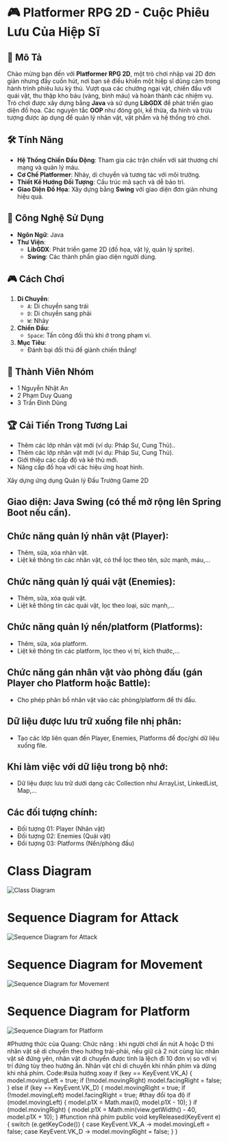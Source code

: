 # 🎮 Platformer RPG 2D - Cuộc Phiêu Lưu Của Hiệp Sĩ

## 📖 Mô Tả
Chào mừng bạn đến với **Platformer RPG 2D**, một trò chơi nhập vai 2D đơn giản nhưng đầy cuốn hút, nơi bạn sẽ điều khiển một hiệp sĩ dũng cảm trong hành trình phiêu lưu kỳ thú. Vượt qua các chướng ngại vật, chiến đấu với quái vật, thu thập kho báu (vàng, bình máu) và hoàn thành các nhiệm vụ. Trò chơi được xây dựng bằng **Java** và sử dụng **LibGDX** để phát triển giao diện đồ họa. Các nguyên tắc **OOP** như đóng gói, kế thừa, đa hình và trừu tượng được áp dụng để quản lý nhân vật, vật phẩm và hệ thống trò chơi.

## 🛠️ Tính Năng
- **Hệ Thống Chiến Đấu Động**: Tham gia các trận chiến với sát thương chí mạng và quản lý máu.
- **Cơ Chế Platformer**: Nhảy, di chuyển và tương tác với môi trường.
- **Thiết Kế Hướng Đối Tượng**: Cấu trúc mã sạch và dễ bảo trì.
- **Giao Diện Đồ Họa**: Xây dựng bằng **Swing** với giao diện đơn giản nhưng hiệu quả.

## 🚀 Công Nghệ Sử Dụng
- **Ngôn Ngữ**: Java
- **Thư Viện**: 
  - **LibGDX**: Phát triển game 2D (đồ họa, vật lý, quản lý sprite).
  - **Swing**: Các thành phần giao diện người dùng.

## 🎮 Cách Chơi
1. **Di Chuyển**:
   - `A`: Di chuyển sang trái
   - `D`: Di chuyển sang phải
   - `W`: Nhảy
2. **Chiến Đấu**:
   - `Space`: Tấn công đối thủ khi ở trong phạm vi.
3. **Mục Tiêu**:
   - Đánh bại đối thủ để giành chiến thắng!

## 👥 Thành Viên Nhóm
  - 1 Nguyễn Nhật An
  - 2 Phạm Duy Quang
  - 3 Trần Đình Dũng
       
## 🏆 Cải Tiến Trong Tương Lai
  - Thêm các lớp nhân vật mới (ví dụ: Pháp Sư, Cung Thủ)..
  - Thêm các lớp nhân vật mới (ví dụ: Pháp Sư, Cung Thủ).
  - Giới thiệu các cấp độ và kẻ thù mới.
  - Nâng cấp đồ họa với các hiệu ứng hoạt hình.

Xây dựng ứng dụng Quản lý Đấu Trường Game 2D

## Giao diện: Java Swing (có thể mở rộng lên Spring Boot nếu cần).
## Chức năng quản lý nhân vật (Player):
   - Thêm, sửa, xóa nhân vật.
   - Liệt kê thông tin các nhân vật, có thể lọc theo tên, sức mạnh, máu,...
## Chức năng quản lý quái vật (Enemies):
   - Thêm, sửa, xóa quái vật.
   - Liệt kê thông tin các quái vật, lọc theo loại, sức mạnh,...
## Chức năng quản lý nền/platform (Platforms):
   - Thêm, sửa, xóa platform.
   - Liệt kê thông tin các platform, lọc theo vị trí, kích thước,...
## Chức năng gán nhân vật vào phòng đấu (gán Player cho Platform hoặc Battle):
   - Cho phép phân bổ nhân vật vào các phòng/platform để thi đấu.

## Dữ liệu được lưu trữ xuống file nhị phân:

   - Tạo các lớp liên quan đến Player, Enemies, Platforms để đọc/ghi dữ liệu xuống file.
## Khi làm việc với dữ liệu trong bộ nhớ:
   - Dữ liệu được lưu trữ dưới dạng các Collection như ArrayList, LinkedList, Map,...
## Các đối tượng chính:

   - Đối tượng 01: Player (Nhân vật)
   - Đối tượng 02: Enemies (Quái vật)
   - Đối tượng 03: Platforms (Nền/phòng đấu)

# Class Diagram

![Class Diagram](https://github.com/user-attachments/assets/174e51be-6847-4dfa-a06c-a4782fe426d1)

# Sequence Diagram for Attack
![Sequence Diagram for Attack](https://github.com/user-attachments/assets/32e7343f-0ab8-4f9e-9a31-e1f156f4e92d)

# Sequence Diagram for Movement
![Sequence Diagram for Movement](https://github.com/user-attachments/assets/d1ba4ab4-6efd-4c9f-8c67-866949a80a70)

# Sequence Diagram for Platform
![Sequence Diagram for Platform](https://github.com/user-attachments/assets/206a20ab-fd0e-431b-9b7f-56776b08311c)


#Phương thức của Quang:
Chức năng : khi người chơi ấn nút A hoặc D thì nhân vật sẽ di chuyển theo hướng trái-phải,
nếu giữ cả 2 nút cùng lúc nhân vật sẽ đứng yên, nhân vật di chuyển được tính là lệch 
đi 10 đơn vị so với vị trí đứng tùy theo hướng ấn. Nhân vật chỉ di chuyển khi nhấn phím và dừng khi nhả phím.
Code:#sửa hướng xoay
if (key == KeyEvent.VK_A) {
            model.movingLeft = true;
            if (!model.movingRight) model.facingRight = false;
        } else if (key == KeyEvent.VK_D) {
            model.movingRight = true;
            if (!model.movingLeft) model.facingRight = true;
#thay đổi tọa độ
if (model.movingLeft) {
            model.p1X = Math.max(0, model.p1X - 10);
        }
        if (model.movingRight) {
            model.p1X = Math.min(view.getWidth() - 40, model.p1X + 10);
        }
#function nhả phím
public void keyReleased(KeyEvent e) {
        switch (e.getKeyCode()) {
            case KeyEvent.VK_A -> model.movingLeft = false;
            case KeyEvent.VK_D -> model.movingRight = false;
        }
  }


